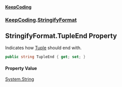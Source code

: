 #### [KeepCoding](index.md 'index')
### [KeepCoding](KeepCoding.md 'KeepCoding').[StringifyFormat](StringifyFormat.md 'KeepCoding.StringifyFormat')
## StringifyFormat.TupleEnd Property
Indicates how [Tuple](Tuple.md 'KeepCoding.Internal.Tuple') should end with.  
```csharp
public string TupleEnd { get; set; }
```
#### Property Value
[System.String](https://docs.microsoft.com/en-us/dotnet/api/System.String 'System.String')
